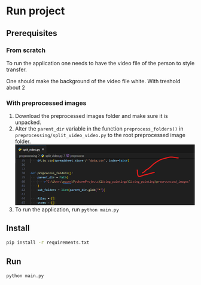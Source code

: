 # Run project

## Prerequisites
### From scratch
To run the application one needs to have the video file of the person to style transfer.

One should make the background of the video file white. With treshold about 2

### With preprocessed images
1. Download the preprocessed images folder and make sure it is unpacked.
2. Alter the `parent_dir` variable in the function `preprocess_folders()` in `preprocessing/split_video_video.py` to the root preprocessed image folder.
![where to change file](images/preprocess_path.png)
3. To run the application, run `python main.py`


## Install 
```bash	
pip install -r requirements.txt
```

## Run
```bash
python main.py
```


